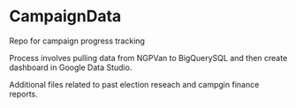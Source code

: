 # CampaignData
Repo for campaign progress tracking

Process involves pulling data from NGPVan to BigQuerySQL and then create dashboard in Google Data Studio.

Additional files related to past election reseach and campgin finance reports.
